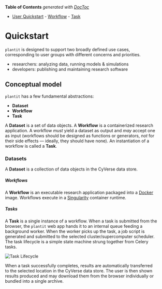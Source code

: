 <!-- START doctoc generated TOC please keep comment here to allow auto update -->
<!-- DON'T EDIT THIS SECTION, INSTEAD RE-RUN doctoc TO UPDATE -->
**Table of Contents**  *generated with [DocToc](https://github.com/thlorenz/doctoc)*

- [User Quickstart](#user-quickstart)
        - [Workflow](#workflow)
        - [Task](#task)

<!-- END doctoc generated TOC please keep comment here to allow auto update -->

# Quickstart

`plantit` is designed to support two broadly defined use cases, corresponding to user groups with different concerns and priorities.

- researchers: analyzing data, running models & simulations
- developers: publishing and maintaining research software

## Conceptual model

`plantit` has a few fundamental abstractions:

- <i class="fas fa-database fa-1x fa-fw"></i> **Dataset**
- <i class="fas fa-stream fa-1x fa-fw"></i> **Workflow**
- <i class="fas fa-tasks fa-1x fa-fw"></i> **Task**

A <i class="fas fa-database fa-1x fa-fw"></i> **Dataset** is a set of data objects. A <i class="fas fa-stream fa-1x fa-fw"></i> **Workflow** is a containerized research application. A workflow *must* yield a dataset as output and *may* accept one as input (workflows should be designed as functions or generators, *not* for their side effects &mdash; ideally, they should have none). An instantiation of a workflow is called a <i class="fas fa-tasks fa-1x fa-fw"></i> **Task**. 

### Datasets

A <i class="fas fa-database fa-1x fa-fw"></i> **Dataset** is a collection of data objects in the CyVerse data store. 

##### Workflows

A <i class="fas fa-stream fa-1x fa-fw"></i> **Workflow** is an executable research application packaged into a [Docker](https://www.docker.com/) image. Workflows execute in a [Singularity](https://sylabs.io/singularity/) container runtime.

##### Tasks

A <i class="fas fa-tasks fa-1x fa-fw"></i> **Task** is a single instance of a workflow. When a task is submitted from the browser, the `plantit` web app hands it to an internal queue feeding a background worker. When the worker picks up the task, a job script is generated and submitted to the selected cluster/supercomputer scheduler. The task lifecycle is a simple state machine strung together from Celery tasks.

![Task Lifecycle](../media/task.jpg)

When a task successfully completes, results are automatically transferred to the selected location in the CyVerse data store. The user is then shown results produced and may download them from the browser individually or bundled into a single archive.